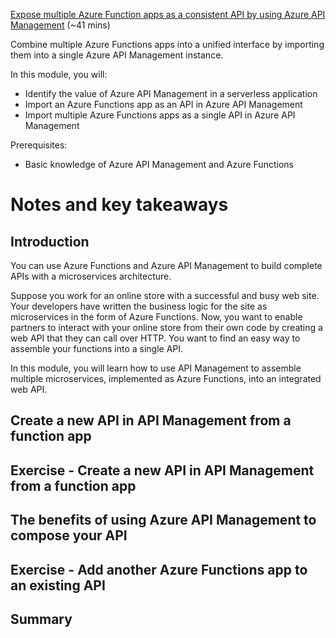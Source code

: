 [Expose multiple Azure Function apps as a consistent API by using Azure API Management](https://docs.microsoft.com/en-us/learn/modules/build-serverless-api-with-functions-api-management/) (~41 mins)

Combine multiple Azure Functions apps into a unified interface by importing them into a single Azure API Management instance.

In this module, you will:

- Identify the value of Azure API Management in a serverless application
- Import an Azure Functions app as an API in Azure API Management
- Import multiple Azure Functions apps as a single API in Azure API Management

Prerequisites:

- Basic knowledge of Azure API Management and Azure Functions

# Notes and key takeaways

## Introduction

You can use Azure Functions and Azure API Management to build complete APIs with a microservices architecture.

Suppose you work for an online store with a successful and busy web site. Your developers have written the business logic for the site as microservices in the form of Azure Functions. Now, you want to enable partners to interact with your online store from their own code by creating a web API that they can call over HTTP. You want to find an easy way to assemble your functions into a single API.

In this module, you will learn how to use API Management to assemble multiple microservices, implemented as Azure Functions, into an integrated web API.

## Create a new API in API Management from a function app

## Exercise - Create a new API in API Management from a function app

## The benefits of using Azure API Management to compose your API

## Exercise - Add another Azure Functions app to an existing API

## Summary

